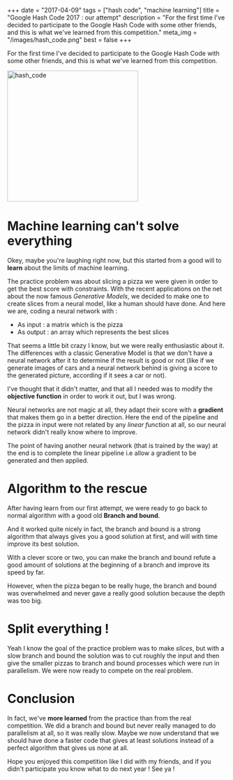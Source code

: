 +++
date = "2017-04-09"
tags = ["hash code", "machine learning"]
title = "Google Hash Code 2017 : our attempt"
description = "For the first time I've decided to participate to the Google Hash Code with some other friends, and this is what we've learned from this competition."
meta_img = "/images/hash_code.png"
best = false
+++

For the first time I've decided to participate to the Google Hash Code with some other friends, and this is what we've learned from this competition.

<img src="/images/hash_code.png" alt="hash_code" style="width: 300px;" />

# Machine learning can't solve everything

Okey, maybe you're laughing right now, but this started from a good will to **learn** about the limits of machine learning.

The practice problem was about slicing a pizza we were given in order to get the best score with constraints. With the recent applications on the net about the now famous *Generative Models*, we decided to make one to create slices from a neural model, like a human should have done. And here we are, coding a neural network with :

* As input : a matrix which is the pizza
* As output : an array which represents the best slices

That seems a little bit crazy I know, but we were really enthusiastic about it. The differences with a classic Generative Model is that we don't have a neural network after it to determine if the result is good or not (like if we generate images of cars and a neural network behind is giving a score to the generated picture, according if it sees a car or not).

I've thought that it didn't matter, and that all I needed was to modify the **objective function** in order to work it out, but I was wrong.

Neural networks are not magic at all, they adapt their score with a **gradient** that makes them go in a better direction. Here the end of the pipeline and the pizza in input were not related by any *linear function* at all, so our neural network didn't really know where to improve.

The point of having another neural network (that is trained by the way) at the end is to complete the linear pipeline i.e allow a gradient to be generated and then applied.

# Algorithm to the rescue

After having learn from our first attempt, we were ready to go back to normal algorithm with a good old **Branch and bound**.

And it worked quite nicely in fact, the branch and bound is a strong algorithm that always gives you a good solution at first, and will with time improve its best solution.

With a clever score or two, you can make the branch and bound refute a good amount of solutions at the beginning of a branch and improve its speed by far.

However, when the pizza began to be really huge, the branch and bound was overwhelmed and never gave a really good solution because the depth was too big.

# Split everything !

Yeah I know the goal of the practice problem was to make *slices*, but with a slow branch and bound the solution was to cut roughly the input and then give the smaller pizzas to branch and bound processes which were run in parallelism. We were now ready to compete on the real problem.

# Conclusion

In fact, we've **more learned** from the practice than from the real competition. We did a branch and bound but never really managed to do parallelism at all, so it was really slow. Maybe we now understand that we should have done a faster code that gives at least solutions instead of a perfect algorithm that gives us none at all.

Hope you enjoyed this competition like I did with my friends, and if you didn't participate you know what to do next year ! See ya !